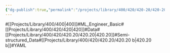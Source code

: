 ```yaml
---
{"dg-publish":true,"permalink":"/projects/library/400/420/420-20/420-20-b/","noteIcon":"0","created":"2024-02-21T00:50:56.853+09:00","updated":"2024-04-10T19:25:17.024+09:00"}
---
```


#[[Projects/Library/400/400\|400]]#ML_Engineer_Basic#[[Projects/Library/400/420/420\|420]]#Data#[[Projects/Library/400/420/420.20/420.20\|420.20]]#Semi-structured_Data#[[Projects/Library/400/420/420.20/420.20 b\|420.20 b]]#YAML



